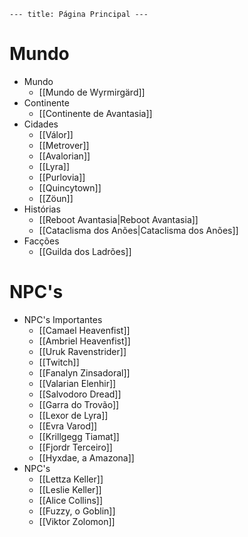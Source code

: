     --- title: Página Principal ---
# Mundo
- Mundo
	- [[Mundo de Wyrmirgärd]]
- Continente
	- [[Continente de Avantasia]]
- Cidades 
	- [[Válor]]
	- [[Metrover]]
	- [[Avalorian]]
	- [[Lyra]]
	- [[Purlovia]]
	- [[Quincytown]]
	- [[Zöun]]
- Histórias
	- [[Reboot Avantasia|Reboot Avantasia]]
	- [[Cataclisma dos Anões|Cataclisma dos Anões]]
- Facções
	- [[Guilda dos Ladrões]]

# NPC's
- NPC's Importantes
	- [[Camael Heavenfist]]
	- [[Ambriel Heavenfist]]
	- [[Uruk Ravenstrider]]
	- [[Twitch]]
	- [[Fanalyn Zinsadoral]]
	- [[Valarian Elenhir]]
	- [[Salvodoro Dread]]
	- [[Garra do Trovão]]
	- [[Lexor de Lyra]]
	- [[Evra Varod]]
	- [[Krillgegg Tiamat]]
	- [[Fjordr Terceiro]]
	- [[Hyxdae, a Amazona]]
- NPC's
	- [[Lettza Keller]]
	- [[Leslie Keller]]
	- [[Alice Collins]]
	- [[Fuzzy, o Goblin]]
	- [[Viktor Zolomon]]